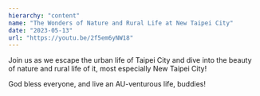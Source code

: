 ```yaml
---
hierarchy: "content"
name: "The Wonders of Nature and Rural Life at New Taipei City"
date: "2023-05-13"
url: "https://youtu.be/2f5em6yNW18"
---
```


Join us as we escape the urban life of Taipei City and dive into the beauty of nature and rural life of it, most especially New Taipei City!

God bless everyone, and live an AU-venturous life, buddies!